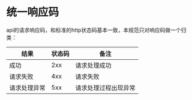 # 统一响应码 

api的请求响应码，和标准的http状态码基本一致，本规范只对响应码做一个归类：

|结果|状态码|备注|
|----|----|----|
|成功|2xx|请求处理成功|
|请求失败|4xx|请求失败|
|请求处理异常|5xx|请求处理过程出现异常|